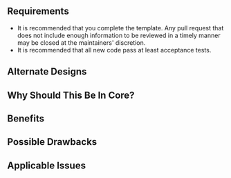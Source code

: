 ## Requirements

* It is recommended that you complete the template. Any pull request that does not include enough information to be reviewed in a timely manner may be closed at the maintainers' discretion.
* It is recommended that all new code pass at least acceptance tests.

## Alternate Designs

## Why Should This Be In Core?

## Benefits

## Possible Drawbacks

## Applicable Issues
